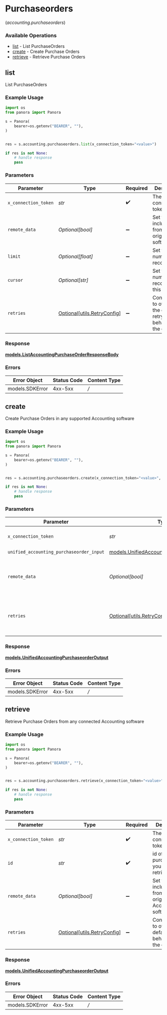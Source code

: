 # Purchaseorders
(*accounting.purchaseorders*)

### Available Operations

* [list](#list) - List  PurchaseOrders
* [create](#create) - Create Purchase Orders
* [retrieve](#retrieve) - Retrieve Purchase Orders

## list

List  PurchaseOrders

### Example Usage

```python
import os
from panora import Panora

s = Panora(
    bearer=os.getenv("BEARER", ""),
)


res = s.accounting.purchaseorders.list(x_connection_token="<value>")

if res is not None:
    # handle response
    pass

```

### Parameters

| Parameter                                                           | Type                                                                | Required                                                            | Description                                                         |
| ------------------------------------------------------------------- | ------------------------------------------------------------------- | ------------------------------------------------------------------- | ------------------------------------------------------------------- |
| `x_connection_token`                                                | *str*                                                               | :heavy_check_mark:                                                  | The connection token                                                |
| `remote_data`                                                       | *Optional[bool]*                                                    | :heavy_minus_sign:                                                  | Set to true to include data from the original software.             |
| `limit`                                                             | *Optional[float]*                                                   | :heavy_minus_sign:                                                  | Set to get the number of records.                                   |
| `cursor`                                                            | *Optional[str]*                                                     | :heavy_minus_sign:                                                  | Set to get the number of records after this cursor.                 |
| `retries`                                                           | [Optional[utils.RetryConfig]](../../models/utils/retryconfig.md)    | :heavy_minus_sign:                                                  | Configuration to override the default retry behavior of the client. |


### Response

**[models.ListAccountingPurchaseOrderResponseBody](../../models/listaccountingpurchaseorderresponsebody.md)**
### Errors

| Error Object    | Status Code     | Content Type    |
| --------------- | --------------- | --------------- |
| models.SDKError | 4xx-5xx         | */*             |

## create

Create Purchase Orders in any supported Accounting software

### Example Usage

```python
import os
from panora import Panora

s = Panora(
    bearer=os.getenv("BEARER", ""),
)


res = s.accounting.purchaseorders.create(x_connection_token="<value>", unified_accounting_purchaseorder_input={})

if res is not None:
    # handle response
    pass

```

### Parameters

| Parameter                                                                                         | Type                                                                                              | Required                                                                                          | Description                                                                                       |
| ------------------------------------------------------------------------------------------------- | ------------------------------------------------------------------------------------------------- | ------------------------------------------------------------------------------------------------- | ------------------------------------------------------------------------------------------------- |
| `x_connection_token`                                                                              | *str*                                                                                             | :heavy_check_mark:                                                                                | The connection token                                                                              |
| `unified_accounting_purchaseorder_input`                                                          | [models.UnifiedAccountingPurchaseorderInput](../../models/unifiedaccountingpurchaseorderinput.md) | :heavy_check_mark:                                                                                | N/A                                                                                               |
| `remote_data`                                                                                     | *Optional[bool]*                                                                                  | :heavy_minus_sign:                                                                                | Set to true to include data from the original Accounting software.                                |
| `retries`                                                                                         | [Optional[utils.RetryConfig]](../../models/utils/retryconfig.md)                                  | :heavy_minus_sign:                                                                                | Configuration to override the default retry behavior of the client.                               |


### Response

**[models.UnifiedAccountingPurchaseorderOutput](../../models/unifiedaccountingpurchaseorderoutput.md)**
### Errors

| Error Object    | Status Code     | Content Type    |
| --------------- | --------------- | --------------- |
| models.SDKError | 4xx-5xx         | */*             |

## retrieve

Retrieve Purchase Orders from any connected Accounting software

### Example Usage

```python
import os
from panora import Panora

s = Panora(
    bearer=os.getenv("BEARER", ""),
)


res = s.accounting.purchaseorders.retrieve(x_connection_token="<value>", id="<value>")

if res is not None:
    # handle response
    pass

```

### Parameters

| Parameter                                                           | Type                                                                | Required                                                            | Description                                                         |
| ------------------------------------------------------------------- | ------------------------------------------------------------------- | ------------------------------------------------------------------- | ------------------------------------------------------------------- |
| `x_connection_token`                                                | *str*                                                               | :heavy_check_mark:                                                  | The connection token                                                |
| `id`                                                                | *str*                                                               | :heavy_check_mark:                                                  | id of the purchaseorder you want to retrieve.                       |
| `remote_data`                                                       | *Optional[bool]*                                                    | :heavy_minus_sign:                                                  | Set to true to include data from the original Accounting software.  |
| `retries`                                                           | [Optional[utils.RetryConfig]](../../models/utils/retryconfig.md)    | :heavy_minus_sign:                                                  | Configuration to override the default retry behavior of the client. |


### Response

**[models.UnifiedAccountingPurchaseorderOutput](../../models/unifiedaccountingpurchaseorderoutput.md)**
### Errors

| Error Object    | Status Code     | Content Type    |
| --------------- | --------------- | --------------- |
| models.SDKError | 4xx-5xx         | */*             |
